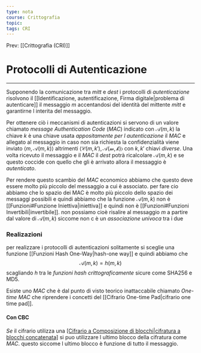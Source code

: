 ```yaml
---
type: nota
course: Crittografia
topic: 
tags: CRI
---
```


Prev: [[Crittografia (CRI)]]

# Protocolli di Autenticazione
---
Supponendo la comunicazione tra _mitt_ e _dest_ i protocolli di _autenticazione_ risolvono il [[Identificazione, autentificazione, Firma digitale|problema di autenticare]] il messaggio $m$ accentandosi del identità del mittente _mitt_ e garantirne l interita del messaggio.

Per ottenere ciò i meccanismi di autenticazioni si servono di un valore chiamato _message Authentication Code_ ($MAC$) indicato con $\mathcal{A}(m,k)$ la chiave $k$ è una chiave usata _appositamente per l autenticazione_
il $MAC$ e allegato al messaggio in caso non sia richiesta la confidenzialità viene inviato $\langle m,\mathcal{A}(m,k)\rangle$ altrimenti $\langle\mathcal{C}(m,k'),\mathcal{A(m,k)}\rangle$ con $k,k'$ chiavi _diverse_. Una volta ricevuto il messaggio e il $MAC$ il _dest_ potrà ricalcolare $\mathcal{A}(m,k)$ e se questo coccide con quello che gli è arrivato allora il messaggio è _autenticato_.


Per rendere questo scambio del _MAC_ economico abbiamo che questo deve essere molto più piccolo del messaggio a cui è associato.
per fare cio abbiamo che lo spazio dei MAC è molto più piccolo dello spazio dei messaggi possibili e quindi abbiamo che la funzione $\mathcal{A}(m,k)$ non è [[Funzioni#Funzione Iniettiva|iniettiva]] e quindi non è [[Funzioni#Funzioni Invertibili|invertibile]].
non possiamo cioè risalire al messaggio $m$ a partire dal valore di $\mathcal{A}(m,k)$ siccome non c è un _associazione univoca_ tra i due


### Realizazioni
per realizzare i protocolli di autenticazioni solitamente si sceglie una funzione [[Funzioni Hash One-Way|hash-one way]] e quindi abbiamo che 
$$\mathcal{A}(m,k)=h(m,k)$$
scagliando $h$ tra le _funzioni hash crittograficamente_ sicure come SHA256 e MD5.


Esiste uno _MAC_ che è dal punto di visto teorico inattaccabile chiamato _One-time MAC_ che riprendere i concetti del [[Cifrario One-time Pad|cifrario one time pad]].


#### Con CBC
_Se_ il cifrario utilizza una [[Cifrario a Composizione di blocchi|cifratura a blocchi concatenata]](_CBC_)  si puo utilizzare l ultimo blocco  della cifratura come _MAC_.
questo siccome l ultimo blocco è funzione di tutto il messaggio.





